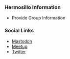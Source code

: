 ### Hermosillo Information
* Provide Group Information

### Social Links
*  [Mastodon](https://infosec.exchange/@owasp_hermosillo)
*  [Meetup](https://www.meetup.com/owasp-hermosillo-chapter)
*  [Twitter](https://x.com/owasp_hmo)



